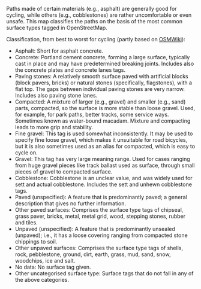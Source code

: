 Paths made of certain materials (e.g., asphalt) are generally good for cycling, while others (e.g., cobblestones) are rather uncomfortable or even unsafe. This map classifies the paths on the basis of the most common surface types tagged in OpenStreetMap.

Classification, from best to worst for cycling (partly based on [OSMWiki](https://wiki.openstreetmap.org/wiki/Key:surface)):
* Asphalt: Short for asphalt concrete.
* Concrete: Portland cement concrete, forming a large surface, typically cast in place and may have predetermined breaking joints. Includes also the concrete plates and concrete lanes tags.
* Paving stones: A relatively smooth surface paved with artificial blocks (block pavers, bricks) or natural stones (specifically, flagstones), with a flat top. The gaps between individual paving stones are very narrow. Includes also paving stone lanes.
* Compacted: A mixture of larger (e.g., gravel) and smaller (e.g., sand) parts, compacted, so the surface is more stable than loose gravel. Used, for example, for park paths, better tracks, some service ways. Sometimes known as water-bound macadam. Mixture and compacting leads to more grip and stability.
* Fine gravel: This tag is used somewhat inconsistently. It may be used to specify fine loose gravel, which makes it unsuitable for road bicycles, but it is also sometimes used as an alias for compacted, which is easy to cycle on.
* Gravel: This tag has very large meaning range. Used for cases ranging from huge gravel pieces like track ballast used as surface, through small pieces of gravel to compacted surface.
* Cobblestone: Cobblestone is an unclear value, and was widely used for sett and actual cobblestone. Includes the sett and unhewn cobblestone tags.
* Paved (unspecified): A feature that is predominantly paved; a general description that gives no further information.
* Other paved surfaces: Comprises the surface type tags of chipseal, grass paver, bricks, metal, metal grid, wood, stepping stones, rubber and tiles.
* Unpaved (unspecified): A feature that is predominantly unsealed (unpaved); i.e., it has a loose covering ranging from compacted stone chippings to soil.
* Other unpaved surfaces: Comprises the surface type tags of shells, rock, pebblestone, ground, dirt, earth, grass, mud, sand, snow, woodchips, ice and salt.
* No data: No surface tag given.
* Other uncategorised surface type: Surface tags that do not fall in any of the above categories.